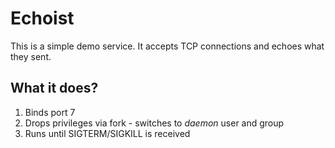 # Echoist

This is a simple demo service. It accepts TCP connections and echoes what they sent.

## What it does?

1. Binds port 7
2. Drops privileges via fork - switches to _daemon_ user and group
3. Runs until SIGTERM/SIGKILL is received
